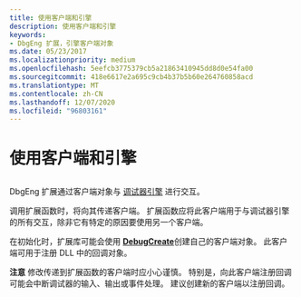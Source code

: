 ```yaml
---
title: 使用客户端和引擎
description: 使用客户端和引擎
keywords:
- DbgEng 扩展，引擎客户端对象
ms.date: 05/23/2017
ms.localizationpriority: medium
ms.openlocfilehash: 5eefcb3775379cb5a21863410945dd8d0e54fa00
ms.sourcegitcommit: 418e6617e2a695c9cb4b37b5b60e264760858acd
ms.translationtype: MT
ms.contentlocale: zh-CN
ms.lasthandoff: 12/07/2020
ms.locfileid: "96803161"
---
```

# <a name="using-clients-and-the-engine"></a>使用客户端和引擎


## <span id="ddk_using_clients_and_the_engine_dbx"></span><span id="DDK_USING_CLIENTS_AND_THE_ENGINE_DBX"></span>


DbgEng 扩展通过客户端对象与 [调试器引擎](introduction.md#debugger-engine) 进行交互。

调用扩展函数时，将向其传递客户端。 扩展函数应将此客户端用于与调试器引擎的所有交互，除非它有特定的原因要使用另一个客户端。

在初始化时，扩展库可能会使用 [**DebugCreate**](/windows-hardware/drivers/ddi/dbgeng/nf-dbgeng-debugcreate)创建自己的客户端对象。 此客户端可用于注册 DLL 中的回调对象。

**注意**   修改传递到扩展函数的客户端时应小心谨慎。 特别是，向此客户端注册回调可能会中断调试器的输入、输出或事件处理。 建议创建新的客户端以注册回调。

 

 

